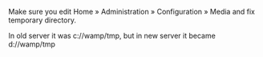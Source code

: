 Make sure you edit
Home » Administration » Configuration » Media
and fix temporary directory.

In old server it was c://wamp/tmp, but in new server it became d://wamp/tmp
